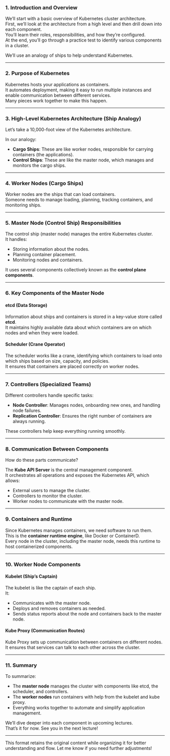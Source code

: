 

### **1. Introduction and Overview**  

We’ll start with a basic overview of Kubernetes cluster architecture.  
First, we’ll look at the architecture from a high level and then drill down into each component.  
You’ll learn their roles, responsibilities, and how they’re configured.  
At the end, you’ll go through a practice test to identify various components in a cluster.  

We’ll use an analogy of ships to help understand Kubernetes.  

---

### **2. Purpose of Kubernetes**  
Kubernetes hosts your applications as containers.  
It automates deployment, making it easy to run multiple instances and enable communication between different services.  
Many pieces work together to make this happen.

---

### **3. High-Level Kubernetes Architecture (Ship Analogy)**  
Let’s take a 10,000-foot view of the Kubernetes architecture.  

In our analogy:  
- **Cargo Ships**: These are like worker nodes, responsible for carrying containers (the applications).  
- **Control Ships**: These are like the master node, which manages and monitors the cargo ships.  

---

### **4. Worker Nodes (Cargo Ships)**  
Worker nodes are the ships that can load containers.  
Someone needs to manage loading, planning, tracking containers, and monitoring ships.  

---

### **5. Master Node (Control Ship) Responsibilities**  
The control ship (master node) manages the entire Kubernetes cluster.  
It handles:  
- Storing information about the nodes.  
- Planning container placement.  
- Monitoring nodes and containers.  

It uses several components collectively known as the **control plane components**.

---

### **6. Key Components of the Master Node**  

#### **etcd (Data Storage)**  
Information about ships and containers is stored in a key-value store called **etcd**.  
It maintains highly available data about which containers are on which nodes and when they were loaded.  

#### **Scheduler (Crane Operator)**  
The scheduler works like a crane, identifying which containers to load onto which ships based on size, capacity, and policies.  
It ensures that containers are placed correctly on worker nodes.

---

### **7. Controllers (Specialized Teams)**  
Different controllers handle specific tasks:  
- **Node Controller**: Manages nodes, onboarding new ones, and handling node failures.  
- **Replication Controller**: Ensures the right number of containers are always running.  

These controllers help keep everything running smoothly.

---

### **8. Communication Between Components**  
How do these parts communicate?  

The **Kube API Server** is the central management component.  
It orchestrates all operations and exposes the Kubernetes API, which allows:  
- External users to manage the cluster.  
- Controllers to monitor the cluster.  
- Worker nodes to communicate with the master node.

---

### **9. Containers and Runtime**  
Since Kubernetes manages containers, we need software to run them.  
This is the **container runtime engine**, like Docker or ContainerD.  
Every node in the cluster, including the master node, needs this runtime to host containerized components.

---

### **10. Worker Node Components**  

#### **Kubelet (Ship’s Captain)**  
The kubelet is like the captain of each ship.  
It:  
- Communicates with the master node.  
- Deploys and removes containers as needed.  
- Sends status reports about the node and containers back to the master node.  

#### **Kube Proxy (Communication Routes)**  
Kube Proxy sets up communication between containers on different nodes.  
It ensures that services can talk to each other across the cluster.

---

### **11. Summary**  
To summarize:  
- The **master node** manages the cluster with components like etcd, the scheduler, and controllers.  
- The **worker nodes** run containers with help from the kubelet and kube proxy.  
- Everything works together to automate and simplify application management.

We’ll dive deeper into each component in upcoming lectures.  
That’s it for now. See you in the next lecture!  

--- 

This format retains the original content while organizing it for better understanding and flow. Let me know if you need further adjustments!